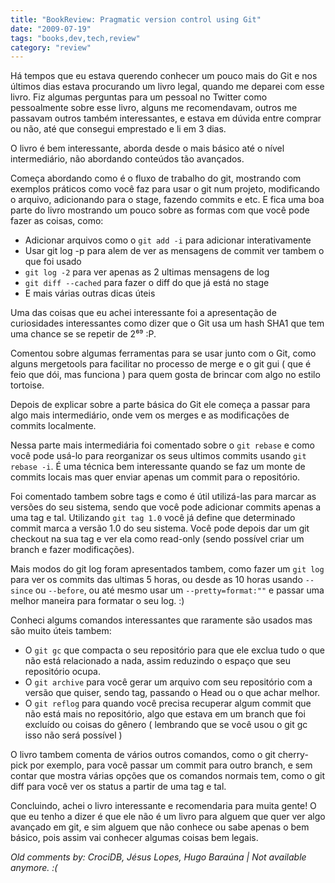 ```yaml
---
title: "BookReview: Pragmatic version control using Git"
date: "2009-07-19"
tags: "books,dev,tech,review"
category: "review"
---
```


Há tempos que eu estava querendo conhecer um pouco mais do Git e nos
últimos dias estava procurando um livro legal, quando me deparei com
esse livro. Fiz algumas perguntas para um pessoal no Twitter como
pessoalmente sobre esse livro, alguns me recomendavam, outros me
passavam outros também interessantes, e estava em dúvida entre comprar
ou não, até que consegui emprestado e li em 3 dias.

O livro é bem interessante, aborda desde o mais básico até o nível
intermediário, não abordando conteúdos tão avançados.

Começa abordando como é o fluxo de trabalho do git, mostrando com
exemplos práticos como você faz para usar o git num projeto,
modificando o arquivo, adicionando para o stage, fazendo commits e
etc. E fica uma boa parte do livro mostrando um pouco sobre as formas
com que você pode fazer as coisas, como:

* Adicionar arquivos como o `git add -i` para adicionar interativamente
* Usar git log -p para alem de ver as mensagens de commit ver tambem o que foi usado
* `git log -2` para ver apenas as 2 ultimas mensagens de log
* `git diff --cached` para fazer o diff do que já está no stage
* E mais várias outras dicas úteis

Uma das coisas que eu achei interessante foi a apresentação de
curiosidades interessantes como dizer que o Git usa um hash SHA1 que
tem uma chance se se repetir de 2⁶⁹ :P.

Comentou sobre algumas ferramentas para se usar junto com o Git, como
alguns mergetools para facilitar no processo de merge e o git gui (
que é feio que dói, mas funciona ) para quem gosta de brincar com algo
no estilo tortoise.

Depois de explicar sobre a parte básica do Git ele começa a passar
para algo mais intermediário, onde vem os merges e as modificações de
commits localmente.

Nessa parte mais intermediária foi comentado sobre o `git rebase` e
como você pode usá-lo para reorganizar os seus ultimos commits usando
`git rebase -i`. É uma técnica bem interessante quando se faz um
monte de commits locais mas quer enviar apenas um commit para o
repositório.

Foi comentado tambem sobre tags e como é útil utilizá-las para marcar
as versões do seu sistema, sendo que você pode adicionar commits
apenas a uma tag e tal. Utilizando `git tag 1.0` você já define que
determinado commit marca a versão 1.0 do seu sistema. Você pode depois
dar um git checkout na sua tag e ver ela como read-only (sendo
possível criar um branch e fazer modificações).

Mais modos do git log foram apresentados tambem, como fazer um
`git log` para ver os commits das ultimas 5 horas, ou desde as 10 horas
usando `--since` ou `--before`, ou até mesmo usar um
`--pretty=format:""` e passar uma melhor maneira para formatar o seu
log. :)

Conheci algums comandos interessantes que raramente são usados mas são muito úteis tambem:

* O `git gc` que compacta o seu repositório para que ele exclua tudo o que não está relacionado a nada, assim reduzindo o espaço que seu repositório ocupa.
* O `git archive` para você gerar um arquivo com seu repositório com a versão que quiser, sendo tag, passando o Head ou o que achar melhor.
* O `git reflog` para quando você precisa recuperar algum commit que não está mais no repositório, algo que estava em um branch que foi excluído ou coisas do gênero ( lembrando que se você usou o git gc isso não será possível )

O livro tambem comenta de vários outros comandos, como o git
cherry-pick por exemplo, para você passar um commit para outro branch,
e sem contar que mostra várias opções que os comandos normais tem,
como o git diff para você ver os status a partir de uma tag e tal.

Concluindo, achei o livro interessante e recomendaria para muita
gente! O que eu tenho a dizer é que ele não é um livro para alguem que
quer ver algo avançado em git, e sim alguem que não conhece ou sabe
apenas o bem básico, pois assim vai conhecer algumas coisas bem
legais.



_Old comments by: CrociDB, Jésus Lopes, Hugo Baraúna | Not available anymore. :(_
